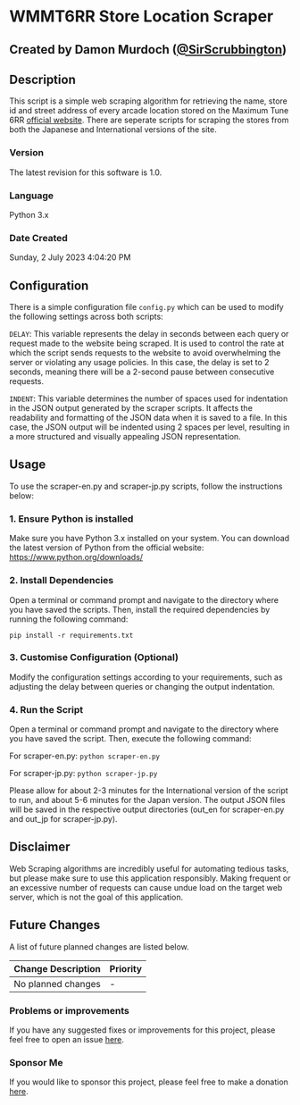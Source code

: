 # WMMT6RR Store Location Scraper
## Created by Damon Murdoch ([@SirScrubbington](https://twitter.com/SirScrubbington))

## Description

This script is a simple web scraping algorithm for retrieving the name, store id 
and street address of every arcade location stored on the Maximum Tune 6RR 
[official website](https://wanganmaxi-official.com/wanganmaxi6rr/en/). 
There are seperate scripts for scraping the stores from both the 
Japanese and International versions of the site.

### Version
The latest revision for this software is 1.0.

### Language
Python 3.x

### Date Created
Sunday, 2 July 2023 4:04:20 PM

## Configuration

There is a simple configuration file `config.py` which can be used to
modify the following settings across both scripts:

`DELAY`: This variable represents the delay in seconds between each query or request made to the website being scraped. It is used to control the rate at which the script sends requests to the website to avoid overwhelming the server or violating any usage policies. In this case, the delay is set to 2 seconds, meaning there will be a 2-second pause between consecutive requests.

`INDENT`: This variable determines the number of spaces used for indentation in the JSON output generated by the scraper scripts. It affects the readability and formatting of the JSON data when it is saved to a file. In this case, the JSON output will be indented using 2 spaces per level, resulting in a more structured and visually appealing JSON representation.

## Usage

To use the scraper-en.py and scraper-jp.py scripts, follow the instructions below:

### 1. Ensure Python is installed
Make sure you have Python 3.x installed on your system. You can download the 
latest version of Python from the official website: https://www.python.org/downloads/

### 2. Install Dependencies
Open a terminal or command prompt and navigate to the directory where you have saved 
the scripts. Then, install the required dependencies by running the following command:

`pip install -r requirements.txt`

### 3. Customise Configuration (Optional)
Modify the configuration settings according to your requirements, such as 
adjusting the delay between queries or changing the output indentation.

### 4. Run the Script
Open a terminal or command prompt and navigate to the directory where you 
have saved the script. Then, execute the following command:

For scraper-en.py:
`python scraper-en.py`

For scraper-jp.py:
`python scraper-jp.py`

Please allow for about 2-3 minutes for the International version of the 
script to run, and about 5-6 minutes for the Japan version. The output 
JSON files will be saved in the respective output directories 
(out_en for scraper-en.py and out_jp for scraper-jp.py).

## Disclaimer

Web Scraping algorithms are incredibly useful for automating tedious
tasks, but please make sure to use this application responsibly. Making
frequent or an excessive number of requests can cause undue load on the
target web server, which is not the goal of this application.

## Future Changes
A list of future planned changes are listed below.

| Change Description | Priority |
| ------------------ | -------- | 
| No planned changes | -        |

### Problems or improvements
If you have any suggested fixes or improvements for this project, please 
feel free to open an issue [here](../../issues).

### Sponsor Me
If you would like to sponsor this project, please feel free to 
make a donation [here](https://www.paypal.com/paypalme/sirsc).

